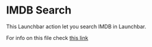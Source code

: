 IMDB Search
==============

This Launchbar action let you search IMDB in Launchbar.

For info on this file check [this link](http://www.bytedash.com/launchbar/)
